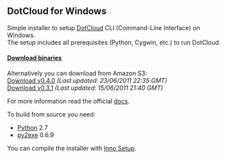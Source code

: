 ## DotCloud for Windows

Simple installer to setup [DotCloud](http://www.dotcloud.com) CLI (Command-Line Interface) on Windows.  
The setup includes all prerequisites (Python, Cygwin, etc.) to run DotCloud.

#### [Download binaries](https://github.com/speier/DotCloudWin/archives/master)

Alternatively you can download from Amazon S3:  
[Download v0.4.0](http://s3.kalmanspeier.com/dotcloud/dotcloud-0.4.0.exe) *(Last updated: 23/06/2011 22:35 GMT)*  
[Download v0.3.1](http://s3.kalmanspeier.com/dotcloud/dotcloud-0.3.1.exe) *(Last updated: 15/06/2011 21:40 GMT)*

For more information read the official [docs](https://docs.dotcloud.com/#installation.html).

To build from source you need:

* [Python](http://www.python.org) 2.7
* [py2exe](http://www.py2exe.org) 0.6.9

You can compile the installer with [Inno Setup](http://www.jrsoftware.org/isinfo.php).